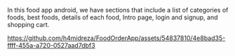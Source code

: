 In this food app android, we have sections that include a list of categories of foods, best foods, details of each food, Intro page, login and signup, and shopping cart.



https://github.com/h4midreza/FoodOrderApp/assets/54837810/4e8bad35-ffff-455a-a720-0527aad7dbf3

